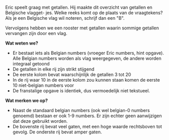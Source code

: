 Eric speelt graag met getallen. Hij maakte dit overzicht van getallen en Belgische vlagget- jes. Welke reeks komt op de plaats van de vraagtekens? Als je een Belgische vlag wil noteren, schrijf dan een "B".

Vervolgens hebben we een rooster met getallen waarin sommige getallen vervangen zijn door een vlag.

**Wat weten we?**
* Er bestaat iets als Belgian numbers (vroeger Eric numbers, hint opgave). Alle Belgian numbers worden als vlag weergegeven, de andere worden integraal getoond
* De getallen in elke rij zijn strikt stijgend
* De eerste kolom bevat waarschijnlijk de getallen 3 tot 20
* In de rij waar 10 in de eerste kolom zou kunnen staan komen de eerste 10 niet-belgian numbers voor
* De franstalige opgave is identiek, dus vermoedelijk niet tekstueel.

**Wat merken we op?**
* Naast de standaard belgian numbers (ook wel belgian-0 numbers genoemd) bestaan er ook 1-9 numbers. Er zijn echter geen aanwijzigen dat deze gebruikt worden.
* De bovenste rij bevat veel gaten, met een hoge waarde rechtsboven tot gevolg. De onderste rij bevat amper gaten.
